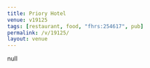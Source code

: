 ```yaml
---
title: Priory Hotel
venue: v19125
tags: [restaurant, food, "fhrs:254617", pub]
permalink: /v/19125/
layout: venue
---
```

null